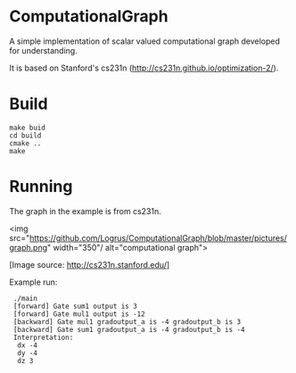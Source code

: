 # ComputationalGraph
A simple implementation of scalar valued computational graph developed for understanding.

It is based on Stanford's cs231n (http://cs231n.github.io/optimization-2/).

# Build

    make buid
    cd build
    cmake ..
    make
  
# Running

The graph in the example is from cs231n.

<img src="https://github.com/Logrus/ComputationalGraph/blob/master/pictures/graph.png" width="350"/ alt="computational graph">

[Image source: http://cs231n.stanford.edu/]

Example run:

     ./main
     [forward] Gate sum1 output is 3
     [forward] Gate mul1 output is -12
     [backward] Gate mul1 gradoutput_a is -4 gradoutput_b is 3
     [backward] Gate sum1 gradoutput_a is -4 gradoutput_b is -4
     Interpretation:
      dx -4
      dy -4
      dz 3

   
